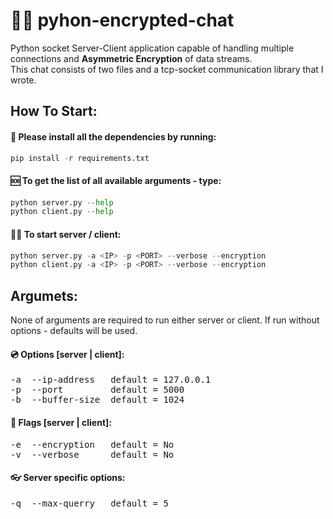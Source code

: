 # 🐍💬 pyhon-encrypted-chat
Python socket Server-Client application capable of handling multiple connections and **Asymmetric Encryption** of data streams. <br/>
This chat consists of two files and a tcp-socket communication library that I wrote.

## How To Start:
#### 📩 Please install all the dependencies by running:
```python
pip install -r requirements.txt
```

#### 🆘 To get the list of all available arguments - type:
```python
python server.py --help
python client.py --help
```

#### 🏃‍♂ To start server / client:
```python
python server.py -a <IP> -p <PORT> --verbose --encryption
python client.py -a <IP> -p <PORT> --verbose --encryption
```

## Argumets:
None of arguments are required to run either server or client.
If run without options - defaults will be used.

#### 💿 Options [server | client]:
<pre>
-a  --ip-address   default = 127.0.0.1
-p  --port         default = 5000     
-b  --buffer-size  default = 1024   
</pre>

#### 🚩 Flags [server | client]:
<pre>
-e  --encryption   default = No    
-v  --verbose      default = No     
</pre>

#### 👓 Server specific options:
<pre>
-q  --max-querry   default = 5     
</pre>
